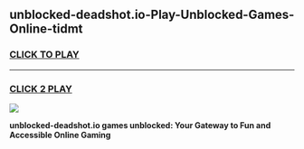 
## unblocked-deadshot.io-Play-Unblocked-Games-Online-tidmt
<h3>
<a href="https://premium76.site?title=unblocked-deadshot.io&ref=25A">CLICK TO PLAY</a></h3>
<hr>

<h3>
<a href="https://premium76.site?title=unblocked-deadshot.io&ref=25A">CLICK 2 PLAY</a>
  
</h3>

<a href="https://premium76.site?title=unblocked-deadshot.io&ref=25A"><img src="https://clearcache.store/games.png"></a>


**unblocked-deadshot.io games unblocked: Your Gateway to Fun and Accessible Online Gaming**
